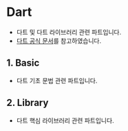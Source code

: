 # Dart

- 다트 및 다트 라이브러리 관련 파트입니다.
- [다트 공식 문서](https://dart-ko.dev/guides)를 참고하였습니다.

## 1. Basic

- 다트 기초 문법 관련 파트입니다.

## 2. Library

- 다트 핵심 라이브러리 관련 파트입니다.
